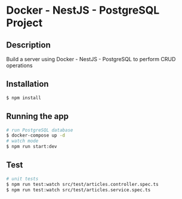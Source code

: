 # Docker - NestJS - PostgreSQL Project

## Description

Build a server using Docker - NestJS - PostgreSQL to perform CRUD operations

## Installation

```bash
$ npm install
```

## Running the app

```bash
# run PostgreSQL database
$ docker-compose up -d
# watch mode
$ npm run start:dev
```

## Test

```bash
# unit tests
$ npm run test:watch src/test/articles.controller.spec.ts
$ npm run test:watch src/test/articles.service.spec.ts
```
